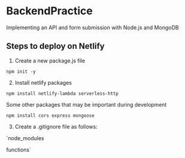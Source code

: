 # BackendPractice
Implementing an API and form submission with Node.js and MongoDB

## Steps to deploy on Netlify

1. Create a new package.js file

`npm init -y`
 
2. Install netlify packages

`npm install netlify-lambda serverless-http`

Some other packages that may be important during development

`npm install cors express mongoose`

3. Create a .gitignore file as follows:

`node_modules

functions`
